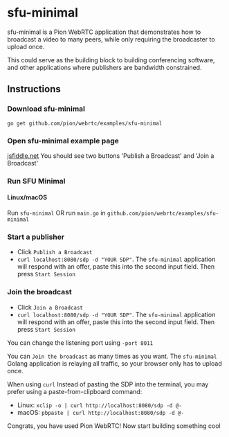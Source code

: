 # sfu-minimal
sfu-minimal is a Pion WebRTC application that demonstrates how to broadcast a video to many peers, while only requiring the broadcaster to upload once.

This could serve as the building block to building conferencing software, and other applications where publishers are bandwidth constrained.

## Instructions
### Download sfu-minimal
```
go get github.com/pion/webrtc/examples/sfu-minimal
```

### Open sfu-minimal example page
[jsfiddle.net](https://jsfiddle.net/zhpya3n9/) You should see two buttons 'Publish a Broadcast' and 'Join a Broadcast'

### Run SFU Minimal
#### Linux/macOS
Run `sfu-minimal` OR run `main.go` in `github.com/pion/webrtc/examples/sfu-minimal`

### Start a publisher

* Click `Publish a Broadcast`
* `curl localhost:8080/sdp -d "YOUR SDP"`.  The `sfu-minimal` application will respond with an offer, paste this into the second input field. Then press `Start Session`

### Join the broadcast
* Click `Join a Broadcast`
* `curl localhost:8080/sdp -d "YOUR SDP"`. The `sfu-minimal` application will respond with an offer, paste this into the second input field. Then press `Start Session`

You can change the listening port using `-port 8011`

You can `Join the broadcast` as many times as you want. The `sfu-minimal` Golang application is relaying all traffic, so your browser only has to upload once.

When using `curl` Instead of pasting the SDP into the terminal, you may prefer using a paste-from-clipboard command:

* Linux: `xclip -o | curl http://localhost:8080/sdp -d @-`
* macOS: `pbpaste | curl http://localhost:8080/sdp -d @-`

Congrats, you have used Pion WebRTC! Now start building something cool
